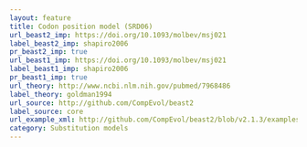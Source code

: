 ```yaml
---
layout: feature
title: Codon position model (SRD06)
url_beast2_imp: https://doi.org/10.1093/molbev/msj021
label_beast2_imp: shapiro2006
pr_beast2_imp: true
url_beast1_imp: https://doi.org/10.1093/molbev/msj021
label_beast1_imp: shapiro2006
pr_beast1_imp: true
url_theory: http://www.ncbi.nlm.nih.gov/pubmed/7968486
label_theory: goldman1994
url_source: http://github.com/CompEvol/beast2
label_source: core
url_example_xml: http://github.com/CompEvol/beast2/blob/v2.1.3/examples/testSRD06.xml
category: Substitution models
---
```


